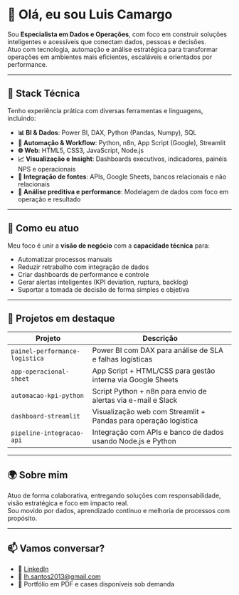 # 👋 Olá, eu sou Luis Camargo

Sou **Especialista em Dados e Operações**, com foco em construir soluções inteligentes e acessíveis que conectam dados, pessoas e decisões.  
Atuo com tecnologia, automação e análise estratégica para transformar operações em ambientes mais eficientes, escaláveis e orientados por performance.

---

## 🚀 Stack Técnica

Tenho experiência prática com diversas ferramentas e linguagens, incluindo:

- **📊 BI & Dados**: Power BI, DAX, Python (Pandas, Numpy), SQL
- **🧠 Automação & Workflow**: Python, n8n, App Script (Google), Streamlit
- **🌐 Web**: HTML5, CSS3, JavaScript, Node.js
- **📈 Visualização e Insight**: Dashboards executivos, indicadores, painéis NPS e operacionais
- **🧩 Integração de fontes**: APIs, Google Sheets, bancos relacionais e não relacionais
- **🧪 Análise preditiva e performance**: Modelagem de dados com foco em operação e resultado

---

## 💼 Como eu atuo

Meu foco é unir a **visão de negócio** com a **capacidade técnica** para:

- Automatizar processos manuais
- Reduzir retrabalho com integração de dados
- Criar dashboards de performance e controle
- Gerar alertas inteligentes (KPI deviation, ruptura, backlog)
- Suportar a tomada de decisão de forma simples e objetiva

---

## 📂 Projetos em destaque

| Projeto                         | Descrição                                                                 |
|--------------------------------|---------------------------------------------------------------------------|
| `painel-performance-logistica` | Power BI com DAX para análise de SLA e falhas logísticas                  |
| `app-operacional-sheet`        | App Script + HTML/CSS para gestão interna via Google Sheets               |
| `automacao-kpi-python`         | Script Python + n8n para envio de alertas via e-mail e Slack              |
| `dashboard-streamlit`          | Visualização web com Streamlit + Pandas para operação logística           |
| `pipeline-integracao-api`      | Integração com APIs e banco de dados usando Node.js e Python              |

---

## 🌍 Sobre mim

Atuo de forma colaborativa, entregando soluções com responsabilidade, visão estratégica e foco em impacto real.  
Sou movido por dados, aprendizado contínuo e melhoria de processos com propósito.

---

## 📫 Vamos conversar?

- 🔗 [LinkedIn](https://linkedin.com/in/luis-henrique-camargo)
- 📧 lh.santos2013@gmail.com
- 📁 Portfólio em PDF e cases disponíveis sob demanda

